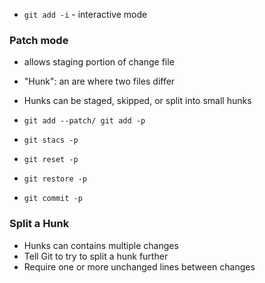 - `git add -i` - interactive mode


### Patch mode

- allows staging portion of change file
- "Hunk": an are where two files differ
- Hunks can be staged, skipped, or split into small hunks

- `git add --patch/ git add -p`
- `git stacs -p`
- `git reset -p`
- `git restore -p`
- `git commit -p`

### Split a Hunk

- Hunks can contains multiple changes
- Tell Git to try to split a hunk further
- Require one or more unchanged lines between changes
